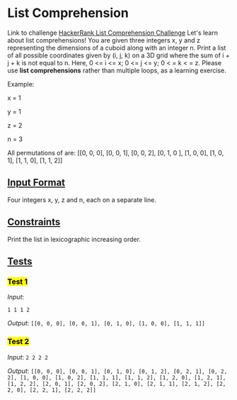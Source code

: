 # List Comprehension

Link to challenge [HackerRank List Comprehension Challenge](https://www.hackerrank.com/challenges/list-comprehensions/problem?isFullScreen=true)
Let's learn about list comprehensions! You are given three integers x, y and z representing the dimensions of a cuboid along with an integer n. Print a list of all possible coordinates given by (i, j, k) on a 3D grid where the sum of i + j + k is not equal to n. Here, 0 <= i <= x; 0 <= j <= y; 0 < = k < = z. Please use **list comprehensions** rather than multiple loops, as a learning exercise.

Example:

x = 1

y = 1

z = 2

n = 3

All permutations of are:
[[0, 0, 0], [0, 0, 1], [0, 0, 2], [0, 1, 0 ], [1, 0, 0], [1, 0, 1], [1, 1, 0], [1, 1, 2]]

## **<u>Input Format</u>**

Four integers x, y, z and n, each on a separate line.

## **<u>Constraints</u>**

Print the list in lexicographic increasing order.

## **<u>Tests</u>**

### **<mark>Test 1</mark>**

_Input_:

`1
1
1
2`

_Output_:
`[[0, 0, 0], [0, 0, 1], [0, 1, 0], [1, 0, 0], [1, 1, 1]]`

### **<mark>Test 2</mark>**

_Input_:
`2
2
2
2`

_Output_:
`[[0, 0, 0], [0, 0, 1], [0, 1, 0], [0, 1, 2], [0, 2, 1], [0, 2, 2], [1, 0, 0], [1, 0, 2], [1, 1, 1], [1, 1, 2], [1, 2, 0], [1, 2, 1], [1, 2, 2], [2, 0, 1], [2, 0, 2], [2, 1, 0], [2, 1, 1], [2, 1, 2], [2, 2, 0], [2, 2, 1], [2, 2, 2]]`
